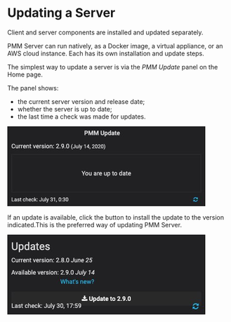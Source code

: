 # Updating a Server

Client and server components are installed and updated separately.

PMM Server can run natively, as a Docker image, a virtual appliance, or an AWS cloud instance. Each has its own installation and update steps.

The simplest way to update a server is via the *PMM Update* panel on the Home page.

The panel shows:

- the current server version and release date;
- whether the server is up to date;
- the last time a check was made for updates.

![image](../_images/Home_Dashboard_PMM_Update.jpg)

If an update is available, click the button to install the update to the version indicated.This is the preferred way of updating PMM Server.

![image](../_images/Home_Dashboard_PMM_Update_available.jpg)
